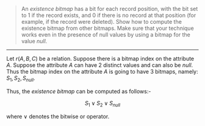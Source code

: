 > An _existence bitmap_ has a bit for each record position, with the bit set to 
> $1$ if the record exists, and $0$ if there is no record at that position (for example, 
> if the record were deleted). Show how to compute the existence bitmap from other bitmaps. 
> Make sure that your technique works even in the presence of null values by using a bitmap
> for the value _null_. 

--------------------------------

Let $r(A, B, C)$ be a relation. Suppose there is a bitmap index on the attribute $A$. 
Suppose the attribute $A$ can have 2 distinct values and can also be _null_. Thus the bitmap 
index on the attribute $A$ is going to have 3 bitmaps, namely: $S_1, S_2, S_{null}$. 

Thus, the _existence bitmap_ can be computed as follows:-

$$
S_1 \vee S_2 \vee S_{null}
$$

where $\vee$ denotes the bitwise or operator. 